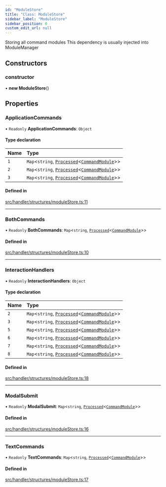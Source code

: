 ```yaml
---
id: "ModuleStore"
title: "Class: ModuleStore"
sidebar_label: "ModuleStore"
sidebar_position: 0
custom_edit_url: null
---
```


Storing all command modules
This dependency is usually injected into ModuleManager

## Constructors

### constructor

• **new ModuleStore**()

## Properties

### ApplicationCommands

• `Readonly` **ApplicationCommands**: `Object`

#### Type declaration

| Name | Type |
| :------ | :------ |
| `1` | `Map`<`string`, [`Processed`](../modules.md#processed)<[`CommandModule`](../modules.md#commandmodule)\>\> |
| `2` | `Map`<`string`, [`Processed`](../modules.md#processed)<[`CommandModule`](../modules.md#commandmodule)\>\> |
| `3` | `Map`<`string`, [`Processed`](../modules.md#processed)<[`CommandModule`](../modules.md#commandmodule)\>\> |

#### Defined in

[src/handler/structures/moduleStore.ts:11](https://github.com/sern-handler/handler/blob/404a8c7/src/handler/structures/moduleStore.ts#L11)

___

### BothCommands

• `Readonly` **BothCommands**: `Map`<`string`, [`Processed`](../modules.md#processed)<[`CommandModule`](../modules.md#commandmodule)\>\>

#### Defined in

[src/handler/structures/moduleStore.ts:10](https://github.com/sern-handler/handler/blob/404a8c7/src/handler/structures/moduleStore.ts#L10)

___

### InteractionHandlers

• `Readonly` **InteractionHandlers**: `Object`

#### Type declaration

| Name | Type |
| :------ | :------ |
| `2` | `Map`<`string`, [`Processed`](../modules.md#processed)<[`CommandModule`](../modules.md#commandmodule)\>\> |
| `3` | `Map`<`string`, [`Processed`](../modules.md#processed)<[`CommandModule`](../modules.md#commandmodule)\>\> |
| `5` | `Map`<`string`, [`Processed`](../modules.md#processed)<[`CommandModule`](../modules.md#commandmodule)\>\> |
| `6` | `Map`<`string`, [`Processed`](../modules.md#processed)<[`CommandModule`](../modules.md#commandmodule)\>\> |
| `7` | `Map`<`string`, [`Processed`](../modules.md#processed)<[`CommandModule`](../modules.md#commandmodule)\>\> |
| `8` | `Map`<`string`, [`Processed`](../modules.md#processed)<[`CommandModule`](../modules.md#commandmodule)\>\> |

#### Defined in

[src/handler/structures/moduleStore.ts:18](https://github.com/sern-handler/handler/blob/404a8c7/src/handler/structures/moduleStore.ts#L18)

___

### ModalSubmit

• `Readonly` **ModalSubmit**: `Map`<`string`, [`Processed`](../modules.md#processed)<[`CommandModule`](../modules.md#commandmodule)\>\>

#### Defined in

[src/handler/structures/moduleStore.ts:16](https://github.com/sern-handler/handler/blob/404a8c7/src/handler/structures/moduleStore.ts#L16)

___

### TextCommands

• `Readonly` **TextCommands**: `Map`<`string`, [`Processed`](../modules.md#processed)<[`CommandModule`](../modules.md#commandmodule)\>\>

#### Defined in

[src/handler/structures/moduleStore.ts:17](https://github.com/sern-handler/handler/blob/404a8c7/src/handler/structures/moduleStore.ts#L17)
